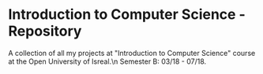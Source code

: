 # Introduction to Computer Science - Repository
A collection of all my projects at "Introduction to Computer Science" course at the Open University of Isreal.\n
Semester B: 03/18 - 07/18.
